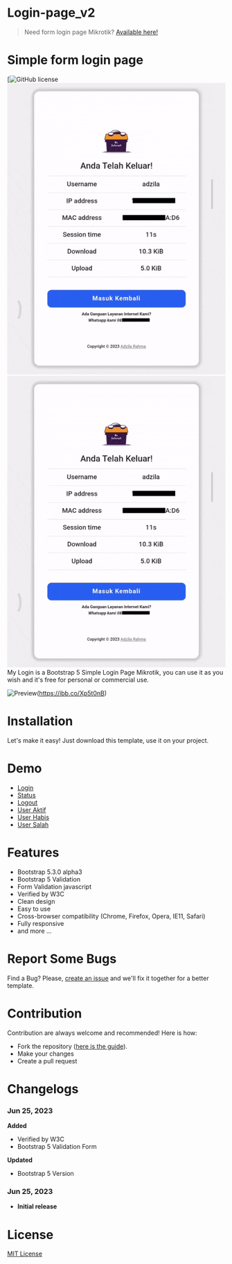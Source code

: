 # Login-page_v2

> Need form login page Mikrotik? [Available here!](https://github.com/AdzilaRahma/Login-page_v2)

# Simple form login page

[![GitHub license](https://github.com/AdzilaRahma/Login-page_v2/blob/main/LICENSE)
![Android](https://github.com/AdzilaRahma/Login-page_v2/blob/main/Preview/logout.gif)
![Dekstop](https://github.com/AdzilaRahma/Login-page_v2/blob/main/Preview/logout.gif)
My Login is a Bootstrap 5 Simple Login Page Mikrotik, you can use it as you wish and it's free for personal or commercial use.

![Preview](https://ibb.co/Xp5t0nB)(https://ibb.co/Xp5t0nB)

# Installation
Let's make it easy! Just download this template, use it on your project.

# Demo
- [Login](https://github.com/AdzilaRahma/Login-page_v2/blob/main/login.html)
- [Status](https://github.com/AdzilaRahma/Login-page_v2/blob/main/status.html)
- [Logout](https://github.com/AdzilaRahma/Login-page_v2/blob/main/logout.html)
- [User Aktif](https://github.com/AdzilaRahma/Login-page_v2/blob/main/aktif.html)
- [User Habis](https://github.com/AdzilaRahma/Login-page_v2/blob/main/habis.html)
- [User Salah](https://github.com/AdzilaRahma/Login-page_v2/blob/main/salah.html)

# Features
- Bootstrap 5.3.0 alpha3
- Bootstrap 5 Validation
- Form Validation javascript
- Verified by W3C
- Clean design
- Easy to use
- Cross-browser compatibility (Chrome, Firefox, Opera, IE11, Safari)
- Fully responsive
- and more ...

# Report Some Bugs
Find a Bug? Please, [create an issue](https://github.com/AdzilaRahma/Login-page_v2/issues) and we'll fix it together for a better template.

# Contribution
Contribution are always welcome and recommended! Here is how:

- Fork the repository ([here is the guide](https://help.github.com/articles/fork-a-repo/)).
- Make your changes
- Create a pull request

# Changelogs
### Jun 25, 2023
  **Added**
  * Verified by W3C
  * Bootstrap 5 Validation Form

  **Updated**
  * Bootstrap 5 Version

### Jun 25, 2023
  - **Initial release**

# License
[MIT License](http://opensource.org/licenses/MIT)
